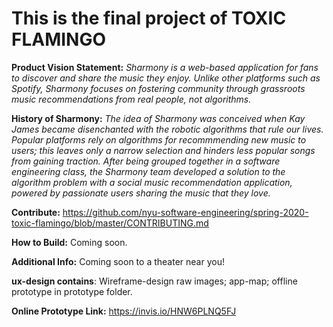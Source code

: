 # This is the final project of TOXIC FLAMINGO

**Product Vision Statement:**
<em> Sharmony is a web-based application for fans to discover and share the music they enjoy. Unlike other platforms such as Spotify, Sharmony focuses on fostering community through grassroots music recommendations from real people, not algorithms. </em>

**History of Sharmony:**
<em> The idea of Sharmony was conceived when Kay James became disenchanted with the robotic algorithms that rule our lives. Popular platforms rely on algorithms for recommmending new music to users; this leaves only a narrow selection and hinders less popular songs from gaining traction. After being grouped together in a software engineering class, the Sharmony team developed a solution to the algorithm problem with a social music recommendation application, powered by passionate users sharing the music that they love. </em>

**Contribute:** https://github.com/nyu-software-engineering/spring-2020-toxic-flamingo/blob/master/CONTRIBUTING.md

**How to Build:**
Coming soon.

**Additional Info:**
Coming soon to a theater near you!


**ux-design contains**: Wireframe-design raw images; app-map; offline prototype
															in prototype folder.

**Online Prototype Link:** https://invis.io/HNW6PLNQ5FJ

